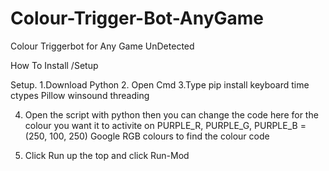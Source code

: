# Colour-Trigger-Bot-AnyGame
Colour Triggerbot for Any Game UnDetected


How To Install /Setup

Setup.
1.Download Python
2. Open Cmd 
3.Type pip install keyboard
time
ctypes
Pillow
winsound 
threading

4. Open the script with python then you can change the code here for the colour you want it to activite on PURPLE_R, PURPLE_G, PURPLE_B = (250, 100, 250)
Google RGB colours to find the colour code

6. Click Run up the top and click Run-Mod
